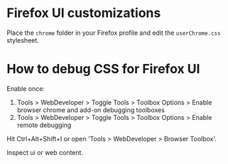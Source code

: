 # Firefox UI customizations

Place the `chrome` folder in your Firefox profile and edit the `userChrome.css` stylesheet.

# How to debug CSS for Firefox UI

Enable once:
1. Tools > WebDeveloper > Toggle Tools > Toolbox Options > Enable browser chrome and add-on debugging toolboxes
2. Tools > WebDeveloper > Toggle Tools > Toolbox Options > Enable remote debugging

Hit Ctrl+Alt+Shift+I or open 'Tools > WebDeveloper > Browser Toolbox'.

Inspect ui or web content.



